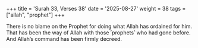 +++
title = 'Surah 33, Verses 38'
date = '2025-08-27'
weight = 38
tags = ["allah", "prophet"]
+++

There is no blame on the Prophet for doing what Allah has ordained for him. That has been the way of Allah with those ˹prophets˺ who had gone before. And Allah’s command has been firmly decreed.